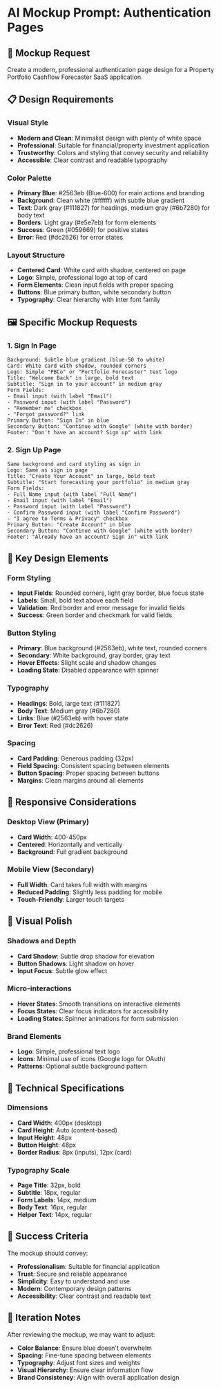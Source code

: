 # AI Mockup Prompt: Authentication Pages

## 🎨 **Mockup Request**

Create a modern, professional authentication page design for a Property Portfolio Cashflow Forecaster SaaS application.

## 📋 **Design Requirements**

### Visual Style
- **Modern and Clean**: Minimalist design with plenty of white space
- **Professional**: Suitable for financial/property investment application
- **Trustworthy**: Colors and styling that convey security and reliability
- **Accessible**: Clear contrast and readable typography

### Color Palette
- **Primary Blue**: #2563eb (Blue-600) for main actions and branding
- **Background**: Clean white (#ffffff) with subtle blue gradient
- **Text**: Dark gray (#111827) for headings, medium gray (#6b7280) for body text
- **Borders**: Light gray (#e5e7eb) for form elements
- **Success**: Green (#059669) for positive states
- **Error**: Red (#dc2626) for error states

### Layout Structure
- **Centered Card**: White card with shadow, centered on page
- **Logo**: Simple, professional logo at top of card
- **Form Elements**: Clean input fields with proper spacing
- **Buttons**: Blue primary button, white secondary button
- **Typography**: Clear hierarchy with Inter font family

## 🖼️ **Specific Mockup Requests**

### 1. Sign In Page
```
Background: Subtle blue gradient (blue-50 to white)
Card: White card with shadow, rounded corners
Logo: Simple "PBCo" or "Portfolio Forecaster" text logo
Title: "Welcome Back" in large, bold text
Subtitle: "Sign in to your account" in medium gray
Form Fields:
- Email input (with label "Email")
- Password input (with label "Password")
- "Remember me" checkbox
- "Forgot password?" link
Primary Button: "Sign In" in blue
Secondary Button: "Continue with Google" (white with border)
Footer: "Don't have an account? Sign up" with link
```

### 2. Sign Up Page
```
Same background and card styling as sign in
Logo: Same as sign in page
Title: "Create Your Account" in large, bold text
Subtitle: "Start forecasting your portfolio" in medium gray
Form Fields:
- Full Name input (with label "Full Name")
- Email input (with label "Email")
- Password input (with label "Password")
- Confirm Password input (with label "Confirm Password")
- "I agree to Terms & Privacy" checkbox
Primary Button: "Create Account" in blue
Secondary Button: "Continue with Google" (white with border)
Footer: "Already have an account? Sign in" with link
```

## 🎯 **Key Design Elements**

### Form Styling
- **Input Fields**: Rounded corners, light gray border, blue focus state
- **Labels**: Small, bold text above each field
- **Validation**: Red border and error message for invalid fields
- **Success**: Green border and checkmark for valid fields

### Button Styling
- **Primary**: Blue background (#2563eb), white text, rounded corners
- **Secondary**: White background, gray border, gray text
- **Hover Effects**: Slight scale and shadow changes
- **Loading State**: Disabled appearance with spinner

### Typography
- **Headings**: Bold, large text (#111827)
- **Body Text**: Medium gray (#6b7280)
- **Links**: Blue (#2563eb) with hover state
- **Error Text**: Red (#dc2626)

### Spacing
- **Card Padding**: Generous padding (32px)
- **Field Spacing**: Consistent spacing between elements
- **Button Spacing**: Proper spacing between buttons
- **Margins**: Clean margins around all elements

## 📱 **Responsive Considerations**

### Desktop View (Primary)
- **Card Width**: 400-450px
- **Centered**: Horizontally and vertically
- **Background**: Full gradient background

### Mobile View (Secondary)
- **Full Width**: Card takes full width with margins
- **Reduced Padding**: Slightly less padding for mobile
- **Touch-Friendly**: Larger touch targets

## 🎨 **Visual Polish**

### Shadows and Depth
- **Card Shadow**: Subtle drop shadow for elevation
- **Button Shadows**: Light shadow on hover
- **Input Focus**: Subtle glow effect

### Micro-interactions
- **Hover States**: Smooth transitions on interactive elements
- **Focus States**: Clear focus indicators for accessibility
- **Loading States**: Spinner animations for form submission

### Brand Elements
- **Logo**: Simple, professional text logo
- **Icons**: Minimal use of icons (Google logo for OAuth)
- **Patterns**: Optional subtle background pattern

## 📐 **Technical Specifications**

### Dimensions
- **Card Width**: 400px (desktop)
- **Card Height**: Auto (content-based)
- **Input Height**: 48px
- **Button Height**: 48px
- **Border Radius**: 8px (inputs), 12px (card)

### Typography Scale
- **Page Title**: 32px, bold
- **Subtitle**: 18px, regular
- **Form Labels**: 14px, medium
- **Body Text**: 16px, regular
- **Helper Text**: 14px, regular

## 🎯 **Success Criteria**

The mockup should convey:
- **Professionalism**: Suitable for financial application
- **Trust**: Secure and reliable appearance
- **Simplicity**: Easy to understand and use
- **Modern**: Contemporary design patterns
- **Accessibility**: Clear contrast and readable text

## 🔄 **Iteration Notes**

After reviewing the mockup, we may want to adjust:
- **Color Balance**: Ensure blue doesn't overwhelm
- **Spacing**: Fine-tune spacing between elements
- **Typography**: Adjust font sizes and weights
- **Visual Hierarchy**: Ensure clear information flow
- **Brand Consistency**: Align with overall application design
